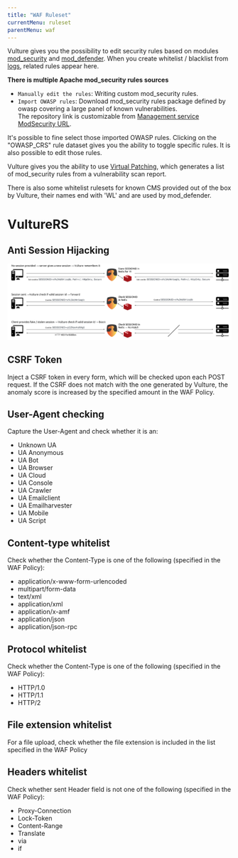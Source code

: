 ```yaml
---
title: "WAF Ruleset"
currentMenu: ruleset
parentMenu: waf
---
```


Vulture gives you the possibility to edit security rules based on modules [mod_security](https://www.modsecurity.org/) and [mod_defender](https://github.com/VultureProject/mod_defender).
When you create whitelist / blacklist from [logs](../management/logs.html), related rules appear here.


**There is multiple Apache mod_security rules sources**

- `Manually edit the rules`: Writing custom mod_security rules.
- `Import OWASP rules`: Download mod_security rules package defined by owasp covering a large panel of known vulnerabilities.<br/>
The repository link is customizable from [Management service ModSecurity URL](../management/services.html).


It's possible to fine select those imported OWASP rules. Clicking on the "OWASP_CRS" rule dataset gives you the ability to toggle specific rules. It is also possible to edit those rules.

Vulture gives you the ability to use [Virtual Patching](../waf/virtualpatching.html), which generates a list of mod_security rules from a vulnerability scan report.

There is also some whitelist rulesets for known CMS provided out of the box by Vulture, their names end with 'WL' and are used by mod_defender.

# VultureRS

## Anti Session Hijacking

![SessionHijacking](/doc/img/session_hijacking.png)

## CSRF Token
Inject a CSRF token in every form, which will be checked upon each POST request.
If the CSRF does not match with the one generated by Vulture, the anomaly score is increased by the specified amount in the WAF Policy.

## User-Agent checking
Capture the User-Agent and check whether it is an:
- Unknown UA
- UA Anonymous
- UA Bot
- UA Browser
- UA Cloud
- UA Console
- UA Crawler
- UA Emailclient
- UA Emailharvester
- UA Mobile
- UA Script

## Content-type whitelist
Check whether the Content-Type is one of the following (specified in the WAF Policy):
- application/x-www-form-urlencoded
- multipart/form-data
- text/xml
- application/xml
- application/x-amf
- application/json
- application/json-rpc

## Protocol whitelist
Check whether the Content-Type is one of the following (specified in the WAF Policy):
- HTTP/1.0
- HTTP/1.1
- HTTP/2

## File extension whitelist
For a file upload, check whether the file extension is included in the list specified in the WAF Policy

## Headers whitelist
Check whether sent Header field is not one of the following (specified in the WAF Policy):
- Proxy-Connection
- Lock-Token
- Content-Range
- Translate
- via
- if
